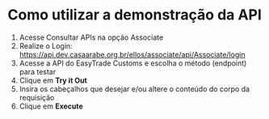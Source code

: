 # Como utilizar a demonstração da API

1. Acesse Consultar APIs na opção Associate
2. Realize o Login: https://api.dev.casaarabe.org.br/ellos/associate/api/Associate/login
3. Acesse a API do EasyTrade Customs e escolha o método (endpoint) para testar
4. Clique em <b>Try it Out</b>
5. Insira os cabeçalhos que desejar e/ou altere o conteúdo do corpo da requisição
6. Clique em <b>Execute</b>